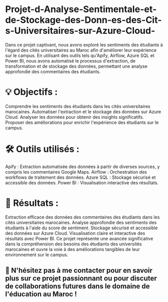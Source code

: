 # Projet-d-Analyse-Sentimentale-et-de-Stockage-des-Donn-es-des-Cit-s-Universitaires-sur-Azure-Cloud-

Dans ce projet captivant, nous avons exploré les sentiments des étudiants à l'égard des cités universitaires au Maroc afin d'améliorer leur expérience sur le campus. En utilisant des outils tels qu'Apify, Airflow, Azure SQL et Power BI, nous avons automatisé le processus d'extraction, de transformation et de stockage des données, permettant une analyse approfondie des commentaires des étudiants.

# 💡 Objectifs :

Comprendre les sentiments des étudiants dans les cités universitaires marocaines.
Automatiser l'extraction et le stockage des données sur Azure Cloud.
Analyser les données pour obtenir des insights significatifs.
Proposer des améliorations pour enrichir l'expérience des étudiants sur le campus.
# 🛠️ Outils utilisés :

Apify : Extraction automatisée des données à partir de diverses sources, y compris les commentaires Google Maps.
Airflow : Orchestration des workflows de traitement des données.
Azure SQL : Stockage sécurisé et accessible des données.
Power BI : Visualisation interactive des résultats.
# 🚀 Résultats :

Extraction efficace des données des commentaires des étudiants dans les cités universitaires marocaines.
Analyse approfondie des sentiments des étudiants à l'aide du score de sentiment.
Stockage sécurisé et accessible des données sur Azure Cloud.
Visualisation claire et interactive des résultats avec Power BI.
Ce projet représente une avancée significative dans la compréhension des besoins des étudiants des universités marocaines et ouvre la voie à des améliorations tangibles de leur environnement sur le campus.

## 🔗 N'hésitez pas à me contacter pour en savoir plus sur ce projet passionnant ou pour discuter de collaborations futures dans le domaine de l'éducation au Maroc !
